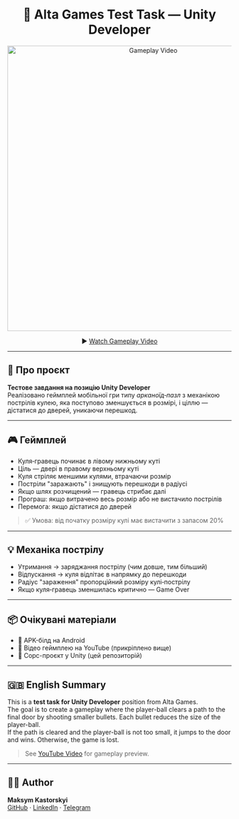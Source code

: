 <h1 align="center">🎯 Alta Games Test Task — Unity Developer</h1>

<p align="center">
  <a href="https://www.youtube.com/watch?v=sIEtugHc4NI" target="_blank">
    <img src="https://img.youtube.com/vi/sIEtugHc4NI/maxresdefault.jpg" width="640" alt="Gameplay Video"/>
  </a>
</p>

<p align="center">
  ▶️ <a href="https://www.youtube.com/watch?v=sIEtugHc4NI" target="_blank">Watch Gameplay Video</a>
</p>

---

## 📱 Про проєкт

**Тестове завдання на позицію Unity Developer**  
Реалізовано геймплей мобільної гри типу *арканоїд‑пазл* з механікою пострілів кулею, яка поступово зменшується в розмірі, і ціллю — дістатися до дверей, уникаючи перешкод.

---

## 🎮 Геймплей

- Куля‑гравець починає в лівому нижньому куті
- Ціль — двері в правому верхньому куті
- Куля стріляє меншими кулями, втрачаючи розмір
- Постріли "заражають" і знищують перешкоди в радіусі
- Якщо шлях розчищений — гравець стрибає далі
- Програш: якщо витрачено весь розмір або не вистачило пострілів
- Перемога: якщо дістатися до дверей

> ✅ Умова: від початку розміру кулі має вистачити з запасом 20%

---

## 💡 Механіка пострілу

- Утримання → заряджання пострілу (чим довше, тим більший)
- Відпускання → куля відлітає в напрямку до перешкоди
- Радіус "зараження" пропорційний розміру кулі‑пострілу
- Якщо куля‑гравець зменшилась критично — Game Over

---

## 📦 Очікувані матеріали

- 📱 APK-білд на Android
- 🎥 Відео геймплею на YouTube (прикріплено вище)
- 🧠 Сорс-проєкт у Unity (цей репозиторій)

---

## 🇬🇧 English Summary

This is a **test task for Unity Developer** position from Alta Games.  
The goal is to create a gameplay where the player-ball clears a path to the final door by shooting smaller bullets. Each bullet reduces the size of the player-ball.  
If the path is cleared and the player-ball is not too small, it jumps to the door and wins. Otherwise, the game is lost.

> See [YouTube Video](https://www.youtube.com/watch?v=sIEtugHc4NI) for gameplay preview.

---

## 🧑‍💻 Author

**Maksym Kastorskyi**  
[GitHub](https://github.com/Olsney) · [LinkedIn](https://linkedin.com/in/maksym-kastorskyi) · [Telegram](https://t.me/M_Kast)
